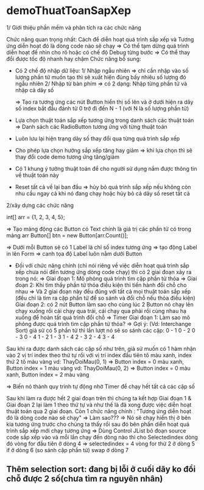 # demoThuatToanSapXep
1/ Giới thiệu phần mềm và phân tích ra các chức năng

Chức năng quan trọng nhất: Cách để diễn hoạt quá trình sắp xếp và Tương ứng diễn hoạt đó là dòng code nào sẽ chạy
	=> Có thể tạm dừng quá trình diễn hoạt để nhìn cho rõ hoặc có chế độ Debug từng bước
	=> Có thể thay đổi được tốc độ nhanh hay chậm
Chức năng bổ sung:
+ Có 2 chế độ nhập dữ liệu:
	1/ Nhập ngẫu nhiên => chỉ cần nhập vào số lượng phần tử muốn tạo thì sẽ xuất hiện đúng bấy nhiêu số lượng đó ngẫu nhiên
	2/ Nhập từ bàn phím => có 2 dạng: Nhập từng phần tử và nhập cả dãy số
	
	=> Tạo ra tương ứng các nút Button hiển thị số lên và ở dưới hiện ra dãy số index bắt đầu đánh từ 0 trở đi đến N - 1 (với N là 	số lượng phần tử)

+ Lựa chọn thuật toán sắp xếp tương ứng trong danh sách các thuật toán => Danh sách các RadioButton tương ứng với từng thuật toán

+ Luôn lưu lại hiện trạng dãy số thay đổi qua từng quá trình sắp xếp

+ Cho phép lựa chọn hướng sắp xếp tăng hay giảm => khi lựa chọn thì sẽ thay đổi code demo tương ứng tăng/giảm

+ Có 1 khung ý tưởng thuật toán để cho người sử dụng nắm được thông tin về thuật toán này

+ Reset tất cả về lại ban đầu => hủy bỏ quá trình sắp xếp nếu không còn nhu cầu ngay cả khi nó đang chạy hoặc hủy bỏ cả dãy số reset tất cả

2/xây dựng các chức năng

int[] arr = {1, 2, 3, 4, 5};

=> Tạo mảng động các Button có Text chính là giá trị các phần tử có trong mảng arr
	Button[] btn = new Button[arr.Count()];
	
	
=> Dưới mỗi Button sẽ có 1 Label là chỉ số index tương ứng => tạo động Label in lên Form => canh tọa độ Label luôn nằm dưới Button

+ Đối với chức năng chính (chỉ nói riêng về việc diễn hoạt quá trình sắp xếp chưa nói đến tương ứng dòng code chạy) thì có 2 giai đoạn xảy ra trong nó:
	=> Giai đoạn 1: Mô phỏng quá trình tìm cặp phần tử thỏa
	=> Giai đoạn 2: Khi tìm thấy phần tử thỏa điều kiện thì tiến hành đổi chỗ cho nhau
=> Và 2 giai đoạn này đều đúng với tất cả mọi thuật toán sắp xếp (đều chỉ là tìm ra cặp phần tử để so sánh và đổi chỗ nếu thỏa điều kiện)
Giai đoạn 2: có 2 nút Button làm sao cho cùng lúc 2 Button nó chạy lên chạy xuống rồi cái chạy qua trái, cái chạy qua phải rồi cùng nhau hạ xuống để hoàn tất quá trình đổi chỗ => Timer
Giai đoạn 1: Làm sao mô phỏng được quá trình tìm cặp phần tử thỏa?
=> Gợi ý:  (Vd: Interchange Sort) giả sử có 5 phần tử thì lần lượt nó sẽ so sánh các cặp:
0 - 1
0 - 2
0 - 3
0 - 4
1 - 2
1 - 3
1 - 4
2 - 3
2 - 4
3 - 4

Sau khi ra được danh sách các cặp số như trên, giả sử muốn có 1 hàm nhận vào 2 vị trí index theo thứ tự rồi với vị trí index đầu tiên tô màu xanh, index thứ 2 tô màu vàng
vd: ThayDoiMau(0, 1) => Button index = 0 màu xanh, Button index = 1 màu vàng
vd: ThayDoiMau(0, 2) => Button index = 0 màu xanh, Button index = 2 màu vàng

=> Biến nó thành quy trình tự động nhờ Timer để chạy hết tất cả các cặp số

Sau khi làm ra được hết 2 giai đoạn trên thì chúng ta kết hợp Giai đoạn 1 & Giai đoạn 2 lại làm 1 theo thứ tự và như thế là đã xong được việc diễn hoạt thuật toán qua 2 giai đoạn.
Còn 1 chức năng chính : "Tương ứng diễn hoạt đó là dòng code nào sẽ chạy"
=> Làm sao???
=> Nó sẽ chạy hiển thị ở bên kia tương ứng trước cho chúng ta thấy rồi sau đó bên phần diễn hoạt quá trình sắp xếp mới chạy tương ứng
=> Dùng Control JList bỏ đoạn source code sắp xếp vào và mỗi lần chạy đến dòng nào thì cho Selectedindex dòng đó
vòng for đầu tiên ở dòng 4 => selectedindex = 4
vòng for thứ 2 ở dòng 5
if ở dòng 6 (so sánh cặp phần tử)
swap ở dòng 7

## Thêm selection sort: đang bị lỗi ở cuối dãy ko đổi chỗ được 2 số(chưa tìm ra nguyên nhân)
